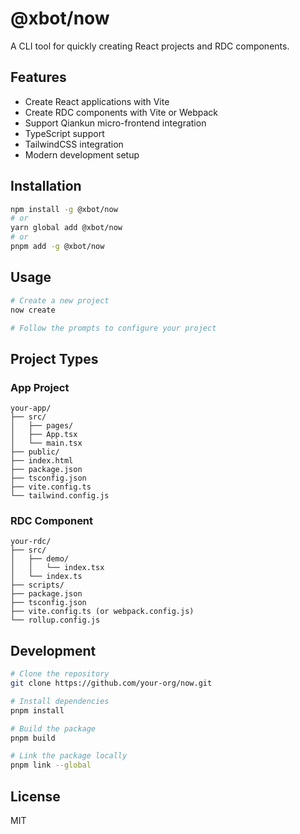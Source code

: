 # @xbot/now

A CLI tool for quickly creating React projects and RDC components.

## Features

- Create React applications with Vite
- Create RDC components with Vite or Webpack
- Support Qiankun micro-frontend integration
- TypeScript support
- TailwindCSS integration
- Modern development setup

## Installation

```bash
npm install -g @xbot/now
# or
yarn global add @xbot/now
# or
pnpm add -g @xbot/now
```

## Usage

```bash
# Create a new project
now create

# Follow the prompts to configure your project
```

## Project Types

### App Project

```
your-app/
├── src/
│   ├── pages/
│   ├── App.tsx
│   └── main.tsx
├── public/
├── index.html
├── package.json
├── tsconfig.json
├── vite.config.ts
└── tailwind.config.js
```

### RDC Component

```
your-rdc/
├── src/
│   ├── demo/
│   │   └── index.tsx
│   └── index.ts
├── scripts/
├── package.json
├── tsconfig.json
├── vite.config.ts (or webpack.config.js)
└── rollup.config.js
```

## Development

```bash
# Clone the repository
git clone https://github.com/your-org/now.git

# Install dependencies
pnpm install

# Build the package
pnpm build

# Link the package locally
pnpm link --global
```

## License

MIT 